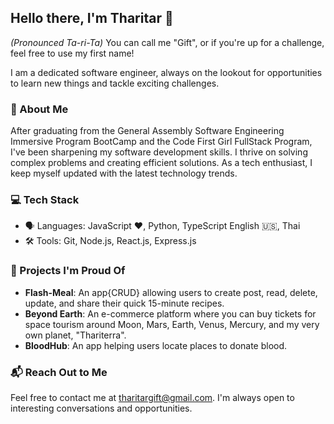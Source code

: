 ## Hello there, I'm Tharitar 👋 

*(Pronounced Ta-ri-Ta)* You can call me "Gift", or if you're up for a challenge, feel free to use my first name!

I am a dedicated software engineer, always on the lookout for opportunities to learn new things and tackle exciting challenges.

### 📘 About Me
After graduating from the General Assembly Software Engineering Immersive Program BootCamp and the Code First Girl FullStack Program, 
I've been sharpening my software development skills. I thrive on solving complex problems and creating efficient solutions. 
As a tech enthusiast, I keep myself updated with the latest technology trends.

### 💻 Tech Stack
- 🗣 Languages: JavaScript ❤️, Python, TypeScript English 🇺🇸, Thai
- 🛠 Tools: Git, Node.js, React.js, Express.js

### 🚀 Projects I'm Proud Of
- **Flash-Meal**: An app{CRUD} allowing users to create post, read, delete, update, and share their quick 15-minute recipes.
- **Beyond Earth**: An e-commerce platform where you can buy tickets for space tourism around Moon, Mars, Earth, Venus, Mercury, and my very own planet, "Thariterra".
- **BloodHub**: An app helping users locate places to donate blood.

### 📬 Reach Out to Me
Feel free to contact me at [tharitargift@gmail.com](mailto:tharitargift@gmail.com). I'm always open to interesting conversations and opportunities.





